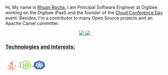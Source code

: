 Hi, My name is [Rhuan Rocha](http://rhuanrocha.net), I am Principal Software Engineer at Digibee working on the Digibee iPaaS and the founder of the [Cloud Conference Day](http://cloudconferenceday.com) event. Besides, I'm a contributor to many Open Source projects and an Apache Camel committer.



<div align="center">
  <a href="https://github.com/rhuan080">
  <img height="180em" src="https://github-readme-stats.vercel.app/api?username=rhuan080&show_icons=true&theme=dracula&include_all_commits=true&count_private=true"/>
  <img height="180em" src="https://github-readme-stats.vercel.app/api/top-langs/?username=rhuan080&layout=compact&langs_count=7&theme=dracula"/>
</div>
  
### Technologies and Interests:
<div style="display: inline_block"><br>
  <img align="center" alt="Rhuan-Java" height="30" width="40" src="https://raw.githubusercontent.com/devicons/devicon/master/icons/java/java-plain.svg">
  <img align="center" alt="Rhuan-NodeJS" height="30" width="40" src="https://raw.githubusercontent.com/devicons/devicon/master/icons/nodejs/nodejs-plain.svg">
  <img align="center" alt="Rhuan-Kubernetes" height="30" width="40" src="https://raw.githubusercontent.com/devicons/devicon/master/icons/kubernetes/kubernetes-plain.svg">
</div>
  

